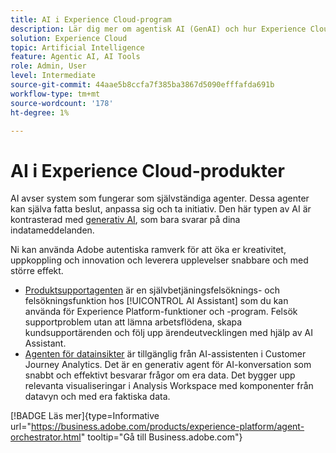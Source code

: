 ```yaml
---
title: AI i Experience Cloud-program
description: Lär dig mer om agentisk AI (GenAI) och hur Experience Cloud-program använder Adobe agentiska ramverk.
solution: Experience Cloud
topic: Artificial Intelligence
feature: Agentic AI, AI Tools
role: Admin, User
level: Intermediate
source-git-commit: 44aae5b8ccfa7f385ba3867d5090efffafda691b
workflow-type: tm+mt
source-wordcount: '178'
ht-degree: 1%

---
```


# AI i Experience Cloud-produkter

AI avser system som fungerar som självständiga agenter. Dessa agenter kan själva fatta beslut, anpassa sig och ta initiativ. Den här typen av AI är kontrasterad med [generativ AI](generative-ai.md), som bara svarar på dina indatameddelanden.

Ni kan använda Adobe autentiska ramverk för att öka er kreativitet, uppkoppling och innovation och leverera upplevelser snabbare och med större effekt.

* [Produktsupportagenten](https://experienceleague.adobe.com/en/docs/experience-platform/ai-assistant/new-features/customer-support) är en självbetjäningsfelsöknings- och felsökningsfunktion hos [!UICONTROL AI Assistant] som du kan använda för Experience Platform-funktioner och -program. Felsök supportproblem utan att lämna arbetsflödena, skapa kundsupportärenden och följ upp ärendeutvecklingen med hjälp av AI Assistant.
* [Agenten för datainsikter](https://experienceleague.adobe.com/en/docs/analytics-platform/using/cja-overview/cja-b2c-overview/data-analysis-ai) är tillgänglig från AI-assistenten i Customer Journey Analytics. Det är en generativ agent för AI-konversation som snabbt och effektivt besvarar frågor om era data. Det bygger upp relevanta visualiseringar i Analysis Workspace med komponenter från datavyn och med era faktiska data.

[!BADGE Läs mer]{type=Informative url="https://business.adobe.com/products/experience-platform/agent-orchestrator.html" tooltip="Gå till Business.adobe.com"}

